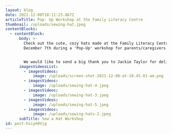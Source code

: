 ```yaml
---
layout: blog
date: 2021-12-08T18:11:23.867Z
articleTitle: Pop- Up Workshop at the Family Literacy Centre
thumbnail: /uploads/sewing-hat.jpeg
contentBlocks:
  - contentBlock:
      body: >-
        Check out the cute, cozy hats made at the Family Literacy Centre on
        December 7th during a 'Pop-Up' workshop for parents/caregivers. 


        We would like to send a big thank you to Jackie Taylor for delivering such a great workshop!
      imagesVideosList:
        - imagesVideos:
            image: /uploads/screen-shot-2021-12-08-at-10.45.01-am.png
        - imagesVideos:
            image: /uploads/sewing-hat-4.jpeg
        - imagesVideos:
            image: /uploads/sewing-hat-3.jpeg
        - imagesVideos:
            image: /uploads/sewing-hat-5.jpeg
        - imagesVideos:
            image: /uploads/sewing-hats-2.jpeg
      subTitle: Sew a Hat Workshop
id: post-hxiym0Vjg
---
```

